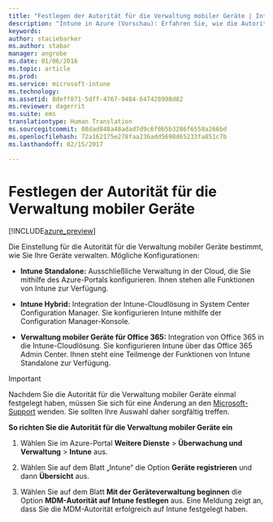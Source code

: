 ```yaml
---
title: "Festlegen der Autorität für die Verwaltung mobiler Geräte | Intune in Azure (Vorschau) | Microsoft Docs"
description: "Intune in Azure (Vorschau): Erfahren Sie, wie die Autorität für die Verwaltung mobiler Geräte in Intune festlegen. "
keywords: 
author: staciebarker
ms.author: stabar
manager: angrobe
ms.date: 01/06/2016
ms.topic: article
ms.prod: 
ms.service: microsoft-intune
ms.technology: 
ms.assetid: 8deff871-5dff-4767-9484-647428998d82
ms.reviewer: dagerrit
ms.suite: ems
translationtype: Human Translation
ms.sourcegitcommit: 08dad848a48adad7d9c6f0b5b3286f6550a266bd
ms.openlocfilehash: 72a162175e278faa236add5698d65233fa851c7b
ms.lasthandoff: 02/15/2017

---
```


# <a name="set-the-mobile-device-management-authority"></a>Festlegen der Autorität für die Verwaltung mobiler Geräte 

[!INCLUDE[azure_preview](../includes/azure_preview.md)]

Die Einstellung für die Autorität für die Verwaltung mobiler Geräte bestimmt, wie Sie Ihre Geräte verwalten. Mögliche Konfigurationen:

- **Intune Standalone:** Ausschließliche Verwaltung in der Cloud, die Sie mithilfe des Azure-Portals konfigurieren. Ihnen stehen alle Funktionen von Intune zur Verfügung.

- **Intune Hybrid:** Integration der Intune-Cloudlösung in System Center Configuration Manager. Sie konfigurieren Intune mithilfe der Configuration Manager-Konsole.

- **Verwaltung mobiler Geräte für Office 365:** Integration von Office 365 in die Intune-Cloudlösung. Sie konfigurieren Intune über das Office 365 Admin Center. Ihnen steht eine Teilmenge der Funktionen von Intune Standalone zur Verfügung.

>[!IMPORTANT]
>Nachdem Sie die Autorität für die Verwaltung mobiler Geräte einmal festgelegt haben, müssen Sie sich für eine Änderung an den [Microsoft-Support](https://docs.microsoft.com/intune/troubleshoot/how-to-get-support-for-microsoft-intune) wenden. Sie sollten Ihre Auswahl daher sorgfältig treffen.

**So richten Sie die Autorität für die Verwaltung mobiler Geräte ein**

1. Wählen Sie im Azure-Portal **Weitere Dienste** > **Überwachung und Verwaltung** > **Intune** aus.

2. Wählen Sie auf dem Blatt „Intune“ die Option **Geräte registrieren** und dann **Übersicht** aus.

3. Wählen Sie auf dem Blatt **Mit der Geräteverwaltung beginnen** die Option **MDM-Autorität auf Intune festlegen** aus. Eine Meldung zeigt an, dass Sie die MDM-Autorität erfolgreich auf Intune festgelegt haben.

